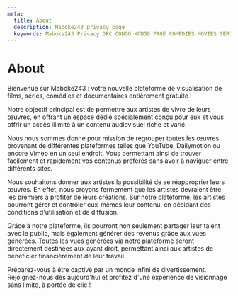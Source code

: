 ```yaml
---
meta:
  title: About
  description: Maboke243 privacy page
  keywords: Maboke243 Privacy DRC CONGO KONGO PAGE COMEDIES MOVIES SERIES SHOWS TV
---
```

# About
Bienvenue sur Maboke243 : votre nouvelle plateforme de visualisation de films, séries, comédies et documentaires entièrement gratuite !

Notre objectif principal est de permettre aux artistes de vivre de leurs œuvres, en offrant un espace dédié spécialement conçu pour eux et vous offrir un accès illimité à un contenu audiovisuel riche et varié.

Nous nous sommes donné pour mission de regrouper toutes les œuvres provenant de différentes plateformes telles que YouTube, Dailymotion ou encore Vimeo en un seul endroit. Vous permettant ainsi de trouver facilement et rapidement vos contenus préférés sans avoir à naviguer entre différents sites.

Nous souhaitons donner aux artistes la possibilité de se réapproprier leurs œuvres. En effet, nous croyons fermement que les artistes devraient être les premiers à profiter de leurs créations. Sur notre plateforme, les artistes pourront gérer et contrôler eux-mêmes leur contenu, en décidant des conditions d'utilisation et de diffusion.

Grâce à notre plateforme, ils pourront non seulement partager leur talent avec le public, mais également générer des revenus grâce aux vues générées. Toutes les vues générées via notre plateforme seront directement destinées aux ayant droit, permettant ainsi aux artistes de bénéficier financièrement de leur travail.

Préparez-vous à être captivé par un monde infini de divertissement. Rejoignez-nous dès aujourd'hui et profitez d'une expérience de visionnage sans limite, à portée de clic !